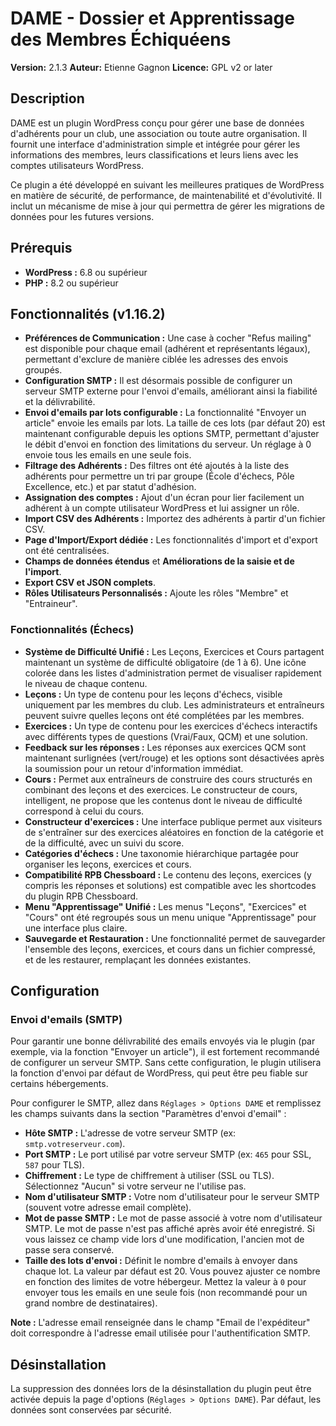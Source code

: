 # DAME - Dossier et Apprentissage des Membres Échiquéens

**Version:** 2.1.3
**Auteur:** Etienne Gagnon
**Licence:** GPL v2 or later

## Description

DAME est un plugin WordPress conçu pour gérer une base de données d'adhérents pour un club, une association ou toute autre organisation. Il fournit une interface d'administration simple et intégrée pour gérer les informations des membres, leurs classifications et leurs liens avec les comptes utilisateurs WordPress.

Ce plugin a été développé en suivant les meilleures pratiques de WordPress en matière de sécurité, de performance, de maintenabilité et d'évolutivité. Il inclut un mécanisme de mise à jour qui permettra de gérer les migrations de données pour les futures versions.

## Prérequis

*   **WordPress :** 6.8 ou supérieur
*   **PHP :** 8.2 ou supérieur

## Fonctionnalités (v1.16.2)

*   **Préférences de Communication :** Une case à cocher "Refus mailing" est disponible pour chaque email (adhérent et représentants légaux), permettant d'exclure de manière ciblée les adresses des envois groupés.
*   **Configuration SMTP :** Il est désormais possible de configurer un serveur SMTP externe pour l'envoi d'emails, améliorant ainsi la fiabilité et la délivrabilité.
*   **Envoi d'emails par lots configurable :** La fonctionnalité "Envoyer un article" envoie les emails par lots. La taille de ces lots (par défaut 20) est maintenant configurable depuis les options SMTP, permettant d'ajuster le débit d'envoi en fonction des limitations du serveur. Un réglage à 0 envoie tous les emails en une seule fois.
*   **Filtrage des Adhérents :** Des filtres ont été ajoutés à la liste des adhérents pour permettre un tri par groupe (École d'échecs, Pôle Excellence, etc.) et par statut d'adhésion.
*   **Assignation des comptes :** Ajout d'un écran pour lier facilement un adhérent à un compte utilisateur WordPress et lui assigner un rôle.
*   **Import CSV des Adhérents :** Importez des adhérents à partir d'un fichier CSV.
*   **Page d'Import/Export dédiée :** Les fonctionnalités d'import et d'export ont été centralisées.
*   **Champs de données étendus** et **Améliorations de la saisie et de l'import**.
*   **Export CSV et JSON complets**.
*   **Rôles Utilisateurs Personnalisés :** Ajoute les rôles "Membre" et "Entraineur".

### Fonctionnalités (Échecs)

*   **Système de Difficulté Unifié :** Les Leçons, Exercices et Cours partagent maintenant un système de difficulté obligatoire (de 1 à 6). Une icône colorée dans les listes d'administration permet de visualiser rapidement le niveau de chaque contenu.
*   **Leçons :** Un type de contenu pour les leçons d'échecs, visible uniquement par les membres du club. Les administrateurs et entraîneurs peuvent suivre quelles leçons ont été complétées par les membres.
*   **Exercices :** Un type de contenu pour les exercices d'échecs interactifs avec différents types de questions (Vrai/Faux, QCM) et une solution.
*   **Feedback sur les réponses :** Les réponses aux exercices QCM sont maintenant surlignées (vert/rouge) et les options sont désactivées après la soumission pour un retour d'information immédiat.
*   **Cours :** Permet aux entraîneurs de construire des cours structurés en combinant des leçons et des exercices. Le constructeur de cours, intelligent, ne propose que les contenus dont le niveau de difficulté correspond à celui du cours.
*   **Constructeur d'exercices :** Une interface publique permet aux visiteurs de s'entraîner sur des exercices aléatoires en fonction de la catégorie et de la difficulté, avec un suivi du score.
*   **Catégories d'échecs :** Une taxonomie hiérarchique partagée pour organiser les leçons, exercices et cours.
*   **Compatibilité RPB Chessboard :** Le contenu des leçons, exercices (y compris les réponses et solutions) est compatible avec les shortcodes du plugin RPB Chessboard.
*   **Menu "Apprentissage" Unifié :** Les menus "Leçons", "Exercices" et "Cours" ont été regroupés sous un menu unique "Apprentissage" pour une interface plus claire.
*   **Sauvegarde et Restauration :** Une fonctionnalité permet de sauvegarder l'ensemble des leçons, exercices, et cours dans un fichier compressé, et de les restaurer, remplaçant les données existantes.

## Configuration

### Envoi d'emails (SMTP)

Pour garantir une bonne délivrabilité des emails envoyés via le plugin (par exemple, via la fonction "Envoyer un article"), il est fortement recommandé de configurer un serveur SMTP. Sans cette configuration, le plugin utilisera la fonction d'envoi par défaut de WordPress, qui peut être peu fiable sur certains hébergements.

Pour configurer le SMTP, allez dans `Réglages > Options DAME` et remplissez les champs suivants dans la section "Paramètres d'envoi d'email" :

*   **Hôte SMTP :** L'adresse de votre serveur SMTP (ex: `smtp.votreserveur.com`).
*   **Port SMTP :** Le port utilisé par votre serveur SMTP (ex: `465` pour SSL, `587` pour TLS).
*   **Chiffrement :** Le type de chiffrement à utiliser (SSL ou TLS). Sélectionnez "Aucun" si votre serveur ne l'utilise pas.
*   **Nom d'utilisateur SMTP :** Votre nom d'utilisateur pour le serveur SMTP (souvent votre adresse email complète).
*   **Mot de passe SMTP :** Le mot de passe associé à votre nom d'utilisateur SMTP. Le mot de passe n'est pas affiché après avoir été enregistré. Si vous laissez ce champ vide lors d'une modification, l'ancien mot de passe sera conservé.
*   **Taille des lots d'envoi :** Définit le nombre d'emails à envoyer dans chaque lot. La valeur par défaut est 20. Vous pouvez ajuster ce nombre en fonction des limites de votre hébergeur. Mettez la valeur à `0` pour envoyer tous les emails en une seule fois (non recommandé pour un grand nombre de destinataires).

**Note :** L'adresse email renseignée dans le champ "Email de l'expéditeur" doit correspondre à l'adresse email utilisée pour l'authentification SMTP.

## Désinstallation

La suppression des données lors de la désinstallation du plugin peut être activée depuis la page d'options (`Réglages > Options DAME`). Par défaut, les données sont conservées par sécurité.
